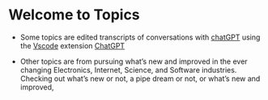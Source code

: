 # Welcome to Topics

- Some topics are edited transcripts of conversations with [chatGPT](https://openai.com) using the [Vscode](https://code.visualstudio.com/) extension [ChatGPT](https://marketplace.visualstudio.com/items?itemName=gencay.vscode-chatgpt) 

- Other topics are from pursuing what’s new and improved in the ever changing  Electronics, Internet, Science, and Software industries. Checking out what’s new or not, a pipe dream or not, or what’s new and improved,

